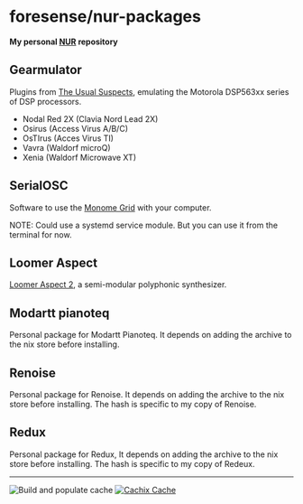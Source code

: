 # foresense/nur-packages

**My personal [NUR](https://github.com/nix-community/NUR) repository**

## Gearmulator

Plugins from [The Usual Suspects](https://dsp56300.wordpress.com/), emulating the Motorola DSP563xx series of DSP processors.

- Nodal Red 2X (Clavia Nord Lead 2X)
- Osirus (Access Virus A/B/C)
- OsTIrus (Acces Virus TI)
- Vavra (Waldorf microQ)
- Xenia (Waldorf Microwave XT)

## SerialOSC

Software to use the [Monome Grid](https://monome.org/docs/grid/) with your computer.

NOTE: Could use a systemd service module. But you can use it from the terminal for now.

## Loomer Aspect

[Loomer Aspect 2](https://loomer.co.uk/aspect.html), a semi-modular polyphonic synthesizer.

## Modartt pianoteq

Personal package for Modartt Pianoteq. It depends on adding the archive to the nix store before installing.

## Renoise

Personal package for Renoise. It depends on adding the archive to the nix store before installing. The hash is specific to my copy of Renoise.

## Redux

Personal package for Redux, It depends on adding the archive to the nix store before installing. The hash is specific to my copy of Redeux.

---

![Build and populate cache](https://github.com/foresense/nur-packages/workflows/Build%20and%20populate%20cache/badge.svg)
[![Cachix Cache](https://img.shields.io/badge/cachix-foresense-blue.svg)](https://foresense.cachix.org)

